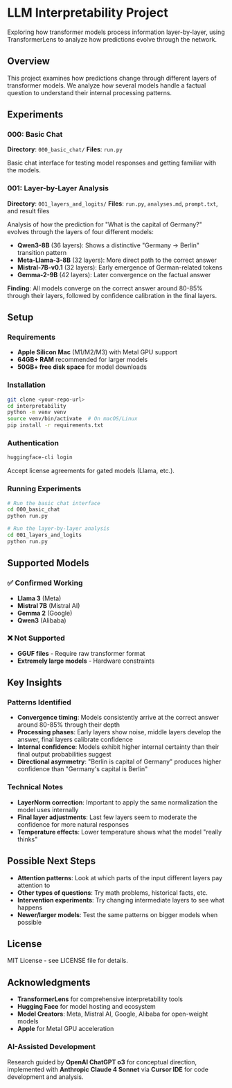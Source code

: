 # LLM Interpretability Project

Exploring how transformer models process information layer-by-layer, using TransformerLens to analyze how predictions evolve through the network.

## Overview

This project examines how predictions change through different layers of transformer models. We analyze how several models handle a factual question to understand their internal processing patterns.

## Experiments

### 000: Basic Chat
**Directory**: `000_basic_chat/`
**Files**: `run.py`

Basic chat interface for testing model responses and getting familiar with the models.

### 001: Layer-by-Layer Analysis
**Directory**: `001_layers_and_logits/`
**Files**: `run.py`, `analyses.md`, `prompt.txt`, and result files

Analysis of how the prediction for "What is the capital of Germany?" evolves through the layers of four different models:

- **Qwen3-8B** (36 layers): Shows a distinctive "Germany → Berlin" transition pattern
- **Meta-Llama-3-8B** (32 layers): More direct path to the correct answer
- **Mistral-7B-v0.1** (32 layers): Early emergence of German-related tokens
- **Gemma-2-9B** (42 layers): Later convergence on the factual answer

**Finding**: All models converge on the correct answer around 80-85% through their layers, followed by confidence calibration in the final layers.

## Setup

### Requirements
- **Apple Silicon Mac** (M1/M2/M3) with Metal GPU support
- **64GB+ RAM** recommended for larger models
- **50GB+ free disk space** for model downloads

### Installation

```bash
git clone <your-repo-url>
cd interpretability
python -m venv venv
source venv/bin/activate  # On macOS/Linux
pip install -r requirements.txt
```

### Authentication

```bash
huggingface-cli login
```

Accept license agreements for gated models (Llama, etc.).

### Running Experiments

```bash
# Run the basic chat interface
cd 000_basic_chat
python run.py

# Run the layer-by-layer analysis
cd 001_layers_and_logits
python run.py
```

## Supported Models

### ✅ Confirmed Working
- **Llama 3** (Meta)
- **Mistral 7B** (Mistral AI)  
- **Gemma 2** (Google)
- **Qwen3** (Alibaba)

### ❌ Not Supported
- **GGUF files** - Require raw transformer format
- **Extremely large models** - Hardware constraints

## Key Insights

### Patterns Identified
- **Convergence timing**: Models consistently arrive at the correct answer around 80-85% through their depth
- **Processing phases**: Early layers show noise, middle layers develop the answer, final layers calibrate confidence
- **Internal confidence**: Models exhibit higher internal certainty than their final output probabilities suggest
- **Directional asymmetry**: "Berlin is capital of Germany" produces higher confidence than "Germany's capital is Berlin"

### Technical Notes
- **LayerNorm correction**: Important to apply the same normalization the model uses internally
- **Final layer adjustments**: Last few layers seem to moderate the confidence for more natural responses
- **Temperature effects**: Lower temperature shows what the model "really thinks"



## Possible Next Steps

- **Attention patterns**: Look at which parts of the input different layers pay attention to
- **Other types of questions**: Try math problems, historical facts, etc.
- **Intervention experiments**: Try changing intermediate layers to see what happens
- **Newer/larger models**: Test the same patterns on bigger models when possible

## License

MIT License - see LICENSE file for details.

## Acknowledgments

- **TransformerLens** for comprehensive interpretability tools
- **Hugging Face** for model hosting and ecosystem
- **Model Creators**: Meta, Mistral AI, Google, Alibaba for open-weight models
- **Apple** for Metal GPU acceleration

### AI-Assisted Development
Research guided by **OpenAI ChatGPT o3** for conceptual direction, implemented with **Anthropic Claude 4 Sonnet** via **Cursor IDE** for code development and analysis. 